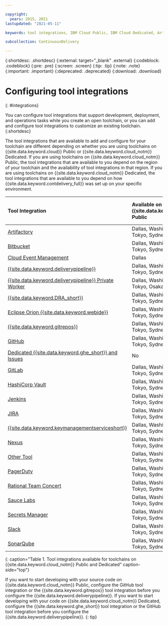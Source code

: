 ```yaml
---

copyright:
  years: 2015, 2021
lastupdated: "2021-05-11"

keywords: tool integrations, IBM Cloud Public, IBM Cloud Dedicated, Artifactory, Bitbucket, Cloud Event Management, Delivery Pipeline, DevOps Insights, Delivery Pipeline Private Worker, Eclipse Orion Web IDE, Git Repos and Issue Tracking, GitHub, Dedicated GitHub Enterprise and Issues, GitLab, Hashicorp Vault, Jenkins, JIRA, IBM Key Protect, IBM Secrets Manager, Nexus, Custom Tool, PagerDuty, Rational Team Concert, Sauce Labs, Slack, SonarQube

subcollection: ContinuousDelivery

---
```


{:shortdesc: .shortdesc}
{:external: target="_blank" .external}
{:codeblock: .codeblock}
{:pre: .pre}
{:screen: .screen}
{:tip: .tip}
{:note: .note}
{:important: .important}
{:deprecated: .deprecated}
{:download: .download}   

# Configuring tool integrations
{: #integrations}

You can configure tool integrations that support development, deployment, and operations tasks while you create an open toolchain, or you can add and configure tool integrations to customize an existing toolchain.  
{:shortdesc}

The tool integrations that are available to add and configure for your toolchain are different depending on whether you are using toolchains on {{site.data.keyword.cloud}} Public or {{site.data.keyword.cloud_notm}} Dedicated. If you are using toolchains on {{site.data.keyword.cloud_notm}} Public, the tool integrations that are available to you depend on the region of your toolchain and the availability of tool integrations in that region. If you are using toolchains on {{site.data.keyword.cloud_notm}} Dedicated, the tool integrations that are available to you depend on how {{site.data.keyword.contdelivery_full}} was set up on your specific environment.

|Tool Integration |Available on {{site.data.keyword.cloud_notm}} Public	|Available on {{site.data.keyword.cloud_notm}} Dedicated (Environment Dependent)|
|:----------|:------------------------------|:------------------|
|[Artifactory](/docs/services/ContinuousDelivery?topic=ContinuousDelivery-artifactory)		|Dallas, Washington, Frankfurt, Tokyo, Sydney, Osaka, London		|Yes		|
|[Bitbucket](/docs/services/ContinuousDelivery?topic=ContinuousDelivery-bitbucket)		|Dallas, Washington, Frankfurt, Tokyo, Sydney, Osaka, London		|No		|
|[Cloud Event Management](/docs/services/ContinuousDelivery?topic=ContinuousDelivery-cloudeventmanagement)		|Dallas		|No		|
|[{{site.data.keyword.deliverypipeline}}](/docs/services/ContinuousDelivery?topic=ContinuousDelivery-deliverypipeline) 		|Dallas, Washington, Frankfurt, Tokyo, Sydney, Osaka, London	   	|Yes  		|
|[{{site.data.keyword.deliverypipeline}} Private Worker](/docs/services/ContinuousDelivery?topic=ContinuousDelivery-privateworker)			|Dallas, Washington, Frankfurt, Tokyo, Osaka, Sydney, London		|No		|
|[{{site.data.keyword.DRA_short}}](/docs/services/ContinuousDelivery?topic=ContinuousDelivery-dra)		|Dallas, Washington, Frankfurt, Tokyo, Sydney, Osaka, London		|No			|
|[Eclipse Orion {{site.data.keyword.webide}}](/docs/services/ContinuousDelivery?topic=ContinuousDelivery-webide)		|Dallas, Washington, Frankfurt, Tokyo, Sydney, Osaka, London		|Yes			|
|[{{site.data.keyword.gitrepos}}](/docs/services/ContinuousDelivery?topic=ContinuousDelivery-grit)	|Dallas, Washington, Frankfurt, Tokyo, Sydney, Osaka, London		|No		|
|[GitHub](/docs/services/ContinuousDelivery?topic=ContinuousDelivery-github)		|Dallas, Washington, Frankfurt, Tokyo, Sydney, Osaka, London		|Yes		|
|[Dedicated {{site.data.keyword.ghe_short}} and Issues](/docs/services/ContinuousDelivery?topic=ContinuousDelivery-configghe)			|No		|Yes		|
|[GitLab](/docs/services/ContinuousDelivery?topic=ContinuousDelivery-gitlab)		|Dallas, Washington, Frankfurt, Tokyo, Sydney, Osaka, London		|No		|
|[HashiCorp Vault](/docs/services/ContinuousDelivery?topic=ContinuousDelivery-hashicorpvault)		|Dallas, Washington, Frankfurt, Tokyo, Sydney, Osaka, London		|Yes		|
|[Jenkins](/docs/services/ContinuousDelivery?topic=ContinuousDelivery-jenkins)	|Dallas, Washington, Frankfurt, Tokyo, Sydney, Osaka, London		|Yes		|
|[JIRA](/docs/services/ContinuousDelivery?topic=ContinuousDelivery-jira)		|Dallas, Washington, Frankfurt, Tokyo, Sydney, Osaka, London		|Yes		|
|[{{site.data.keyword.keymanagementserviceshort}}](/docs/services/ContinuousDelivery?topic=ContinuousDelivery-keyprotect)		|Dallas, Washington, Frankfurt, Tokyo, Sydney, Osaka, London		|Yes		|
|[Nexus](/docs/services/ContinuousDelivery?topic=ContinuousDelivery-nexus)			|Dallas, Washington, Frankfurt, Tokyo, Sydney, Osaka, London		|Yes		|
|[Other Tool](/docs/services/ContinuousDelivery?topic=ContinuousDelivery-othertool)			|Dallas, Washington, Frankfurt, Tokyo, Sydney, Osaka, London		|Yes		|
|[PagerDuty](/docs/services/ContinuousDelivery?topic=ContinuousDelivery-pagerduty)			|Dallas, Washington, Frankfurt, Tokyo, Sydney, Osaka, London		|Yes		|
|[Rational Team Concert](/docs/services/ContinuousDelivery?topic=ContinuousDelivery-rationalteamconcert)		|Dallas, Washington, Frankfurt, Tokyo, Sydney, Osaka, London		|Yes		|
|[Sauce Labs](/docs/services/ContinuousDelivery?topic=ContinuousDelivery-saucelabs)		|Dallas, Washington, Frankfurt, Tokyo, Sydney, Osaka, London		|No		|
|[Secrets Manager](/docs/services/ContinuousDelivery?topic=ContinuousDelivery-secretsmanager)		|Dallas, Washington, Frankfurt, Tokyo, Sydney, Osaka, London		|Yes		|
|[Slack](/docs/services/ContinuousDelivery?topic=ContinuousDelivery-slack)		|Dallas, Washington, Frankfurt, Tokyo, Sydney, Osaka, London		|Yes		|
|[SonarQube](/docs/services/ContinuousDelivery?topic=ContinuousDelivery-sonarqube)			|Dallas, Washington, Frankfurt, Tokyo, Sydney, Osaka, London		|Yes		|
{: caption="Table 1. Tool integrations available for toolchains on {{site.data.keyword.cloud_notm}} Public and Dedicated" caption-side="top"}

If you want to start developing with your source code on {{site.data.keyword.cloud_notm}} Public, configure the GitHub tool integration or the {{site.data.keyword.gitrepos}} tool integration before you configure the {{site.data.keyword.deliverypipeline}}. If you want to start developing with your code on {{site.data.keyword.cloud_notm}} Dedicated, configure the {{site.data.keyword.ghe_short}} tool integration or the GitHub tool integration before you configure the {{site.data.keyword.deliverypipeline}}.
{: tip}
